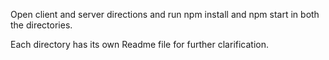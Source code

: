Open client and server directions and run npm install and npm start in both the directories.

Each directory has its own Readme file for further clarification.
